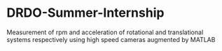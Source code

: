# DRDO-Summer-Internship
Measurement of rpm and acceleration of rotational and translational systems respectively using high speed cameras augmented by MATLAB
